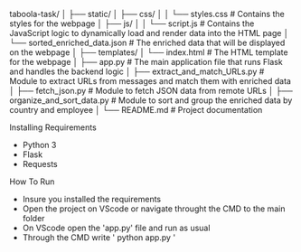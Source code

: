 taboola-task/
│
├── static/
│   ├── css/
│   │   └── styles.css               # Contains the styles for the webpage
│   ├── js/
│   │   └── script.js                # Contains the JavaScript logic to dynamically load and render data into the HTML page
│   └── sorted_enriched_data.json    # The enriched data that will be displayed on the webpage
│
├── templates/
│   └── index.html                   # The HTML template for the webpage
│
├── app.py                           # The main application file that runs Flask and handles the backend logic
│
├── extract_and_match_URLs.py        # Module to extract URLs from messages and match them with enriched data
│
├── fetch_json.py                    # Module to fetch JSON data from remote URLs
│
├── organize_and_sort_data.py        # Module to sort and group the enriched data by country and employee
│
└── README.md                        # Project documentation

Installing Requirements
* Python 3
* Flask 
* Requests 

How To Run
* Insure you installed the requirements
* Open the project on VScode or navigate throught the CMD to the main folder
* On VScode open the 'app.py' file and run as usual
* Through the CMD write ' python app.py '


